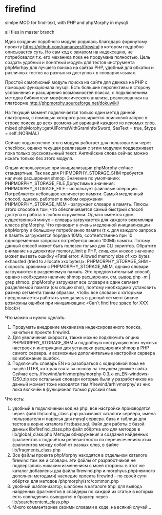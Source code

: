 # firefind
simlpe MOD for find-text, with PHP and phpMorphy in mysqli

all files in master branch

Идея создания подобного модуля родилась благодаря форкнутому проекту https://github.com/ramanzes/firewind в котором подробно описывается суть. Но сам код с замахом на индексацию, не потребовался т.к. его механика пока не продумана полностью. Цель создать удобный и понятный модуль для тестов инструмента phpMorhpy для лучшего поиска на сайтах PHP, удобный для обкатки и различных тестов на разных из доступных в словарях языках.

Простой самописный модуль поиска на сайте для движка на PHP с помощью функционала mysqli.
Есть большие перспективы в сторону усложнения и расширения возможностей поиска, с подключением методов библиотеки морфологического анализа, реализованная на платформе http://phpmorphy.sourceforge.net/dokuwiki/

На текущий момент подключается только один метод данной платформы, с помощью которого расширяется поисковой запрос в строке поиска до всех возможных вариаций каждого из искомых слов. mixed phpMorphy::getAllFormsWithGramInfo($word, $asText = true, $type = self::NORMAL)

Сейчас подключение этого модуля работает для пользователя через checkbox, однако текущая реализация с этим модулем поддерживает пока только русскоязычный текст. Английские слова
сейчас можно искать только без этого модуля.

Опции используемые при инициализации phpMorphy сейчас стандартные. 
Так как для PHPMORPHY_STORAGE_SHM требуется наличие расширения shmop.
Значение по умолчанию: PHPMORPHY_STORAGE_FILE
Допустимые значения:
    PHPMORPHY_STORAGE_FILE - использует файловые операции. Потребляется небольшое количество памяти. Самый медленный способ, однако, работает в любом окружении
    PHPMORPHY_STORAGE_MEM - загружает словари в память. Плюсы этого способа в том, что обеспечивается самый быстрый способ доступа и работа в любом окружении. Однако имеется один существенный минус – словарь загружается для каждого экземпляра класса phpMorphy. Что приводит к очень медленной инициализации phpMorphy и большому потреблению памяти (т.к. для каждого запроса в память загружается порядка 10Mb, соответственно при 10 одновременных запросах потребуется около 100Mb памяти. Потому данный способ может быть полезен только для CLI скриптов. Обратите внимание на директиву memory_limit в PHP, слишком низкое значение может вызвать ошибку «Fatal error: Allowed memory size of xxx bytes exhausted (tried to allocate xxx bytes)».
    PHPMORPHY_STORAGE_SHM - скорость сравнима с PHPMORPHY_STORAGE_MEM, однако словари загружаются в разделяемую память. Это предпочтительный способ, однако необходимо наличие shmop расширения, см. вывод php –m | grep shmop. phpMorphy загружает все словари в один сегмент разделяемой памяти (см опцию shm), поэтому необходимо установить размер сегмента таким образом, чтобы все словари с которыми предполагается работать умещались в данный сегмент (иначе возможны ошибки при иницализации: «Can`t find free space for XXX block»)
    

Что можно и нужно сделать: 
1) Продумать внедрение механизма индексированного поиска, начатый в проекте firewind.
2) Для увеличения скорости, также можно подключить опцию PHPMORPHY_STORAGE_SHM и подробную инструкцию всех нужных настроек и инструкцию для установки расширения shmop в PHP самого сервера. и возможные дополнительные настройки сервера во избежание ошибок.
3) Подключить словарь EN но разобраться с кодировкой пока не нашёл UTF8, которая взята за основу на текущем движке сайта. Сейчас есть /firewind/arhivmorphy/morphy-0.3.x-en_EN-windows-1250.zip все остальные словари которые были у разработчиков на данный момент тоже находятся там /firewind/arhivmorphy/ из них пока включён в функционал только русский язык.

Что есть:
1) удобный в подключении код на php. все настройки производятся через файл lib/config_class.php
указывают каталоги сервера, имена пользователя и паролья для mysql сервера. база и таблица для тестов в корне каталога firstbase.sql.
Файл для работы с базой данных lib/firefind_class.php файл обёртка его для методов в lib/global_class.php
Методы обнаружения и создания найденных фрагментов с подсчётом релевантности по перечесечениям этих фрагментов между собой от разных слов, в файле lib/fragments_class.php
2) Все файлы проекта phpMorphy находятся в отдельном каталоге firewind там же и словари. эти файлы от разработчиков не подвергались никаким изменениям с моей стороны. в этот же каталог добавлены два файла firewind.php и morphyus.php(немного дополнен методами) наследие проекта firewind - по своей сути обёртки для методов /phpmorphy/src/common.php
3) удобный шаблонизатор, шалбоны в каталоге tmpl для вывода найденных фрагментов в слайдеры по каждой из статье в которых есть совпадения. выводится в браузер через lib/searchcontent_class.php
4) Много комментариев своими словами в коде, на всякий случай...

